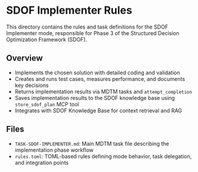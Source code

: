 # SDOF Implementer Rules

This directory contains the rules and task definitions for the SDOF Implementer mode, responsible for Phase 3 of the Structured Decision Optimization Framework (SDOF).

## Overview

- Implements the chosen solution with detailed coding and validation
- Creates and runs test cases, measures performance, and documents key decisions
- Returns implementation results via MDTM tasks and `attempt_completion`
- Saves implementation results to the SDOF knowledge base using `store_sdof_plan` MCP tool
- Integrates with SDOF Knowledge Base for context retrieval and RAG

## Files

- `TASK-SDOF-IMPLEMENTER.md`: Main MDTM task file describing the implementation phase workflow
- `rules.toml`: TOML-based rules defining mode behavior, task delegation, and integration points